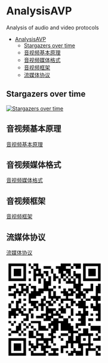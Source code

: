 # AnalysisAVP

Analysis of audio and video protocols

- [AnalysisAVP](#analysisavp)
  - [Stargazers over time](#stargazers-over-time)
  - [音视频基本原理](#音视频基本原理)
  - [音视频媒体格式](#音视频媒体格式)
  - [音视频框架](#音视频框架)
  - [流媒体协议](#流媒体协议)

## Stargazers over time

[![Stargazers over time](https://starchart.cc/gongluck/AnalysisAVP.svg)](https://starchart.cc/gongluck/AnalysisAVP)

## 音视频基本原理

[音视频基本原理](./音视频基本原理.md)

## 音视频媒体格式

[音视频媒体格式](./音视频媒体格式.md)

## 音视频框架

[音视频框架](./音视频框架.md)

## 流媒体协议

[流媒体协议](./流媒体协议.md)

![仓库二维码](https://github.com/gongluck/images/blob/main/AnalysisAVP.png)

